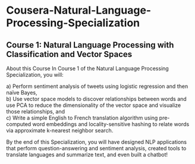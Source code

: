# Cousera-Natural-Language-Processing-Specialization

## Course 1: Natural Language Processing with Classification and Vector Spaces

About this Course
In Course 1 of the Natural Language Processing Specialization, you will:   

a) Perform sentiment analysis of tweets using logistic regression and then naïve Bayes,   
b) Use vector space models to discover relationships between words and use PCA to reduce the dimensionality of the vector space and visualize those relationships, and  
c) Write a simple English to French translation algorithm using pre-computed word embeddings and locality-sensitive hashing to relate words via approximate k-nearest neighbor search.  
    
  
By the end of this Specialization, you will have designed NLP applications that perform question-answering and sentiment analysis, created tools to translate languages and summarize text, and even built a chatbot!  
